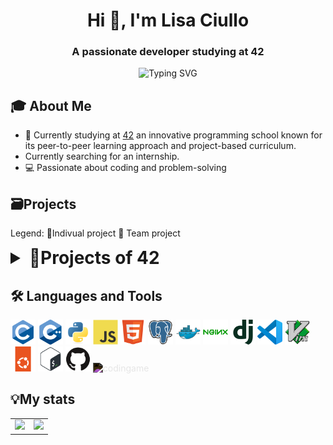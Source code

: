 <h1 align="center">Hi 👋, I'm Lisa Ciullo</h1>
<h3 align="center">A passionate developer studying at 42</h3>

<p align="center">
  <img src="https://readme-typing-svg.herokuapp.com?font=Fira+Code&pause=1000&random=false&width=435&lines=42+Student;Software+Developer" alt="Typing SVG" />
</p>

## 🎓 About Me
- 🌱 Currently studying at [42](https://42.fr/)  an innovative programming school known for its peer-to-peer learning approach and project-based curriculum.
- Currently searching for an internship.
- 💻 Passionate about coding and problem-solving

## 🗃️Projects

Legend:
👤Indivual project
👥 Team project

<details>
<summary style="font-size: 2em""><strong>🚀Projects of 42</strong></summary>

* [Transcendance](https://github.com/lciullo/Transcendence) :👥 The final team project of 42. This is a SPA website game inspired of the original pong game. It is code with django, boostrap, threejs,  all scores are stored in a local blockchain.  

* [Minishell](https://github.com/lciullo/Minishell) : 👥 A minimal implementation of a shell based on bash, code in C.

* [IRC](https://github.com/lciullo/IRC) : 👥 A chat server based on the IRC protocol with basic commands, code in C++.

* [Cub3D](https://github.com/lciullo/cub3D) : 👥 An implementation of raycasting, inspired by classic Doom-style graphics and method, code in C.

* [Inception](https://github.com/lciullo/Inception) : 👤 A Docker infrastructure project setting up a WordPress website with NGINX, MariaDB, and PHP in separate containers.

* [CPP_Piscine](https://github.com/lciullo/CPP_Piscine) :👤 A comprehensive dive into C++ fundamentals through 9 modules, covering basics to advanced features like templates and STL.

* [Pipex](https://github.com/lciullo/pipex) : 👤 A program that recreates the functionality of shell pipes (|) in C, handling inter-process communication.

* [Push_swap](https://github.com/lciullo/push_swap) : 👤 An efficient sorting algorithm implementation using two stacks and a limited set of operations.

* [Philosopher](https://github.com/lciullo/philo) : 👤 A solution to the dining philosophers problem using threads and mutexes to handle synchronization.

</details>

## 🛠 Languages and Tools
<p align="left">
<img src="https://raw.githubusercontent.com/devicons/devicon/master/icons/c/c-original.svg" alt="c" width="40" height="40"/>
<img src="https://raw.githubusercontent.com/devicons/devicon/master/icons/cplusplus/cplusplus-original.svg" alt="cplusplus" width="40" height="40"/>
<img src="https://raw.githubusercontent.com/devicons/devicon/master/icons/python/python-original.svg" alt="python" width="40" height="40"/>
<img src="https://raw.githubusercontent.com/devicons/devicon/master/icons/javascript/javascript-original.svg" alt="javascript" width="40" height="40"/>
<img src="https://raw.githubusercontent.com/devicons/devicon/master/icons/html5/html5-original.svg" alt="html5" width="40" height="40"/>
<img src="https://raw.githubusercontent.com/devicons/devicon/master/icons/postgresql/postgresql-original.svg" alt="postgresql" width="40" height="40"/>
<img src="https://raw.githubusercontent.com/devicons/devicon/master/icons/docker/docker-original.svg" alt="docker" width="40" height="40"/>
<img src="https://raw.githubusercontent.com/devicons/devicon/master/icons/nginx/nginx-original.svg" alt="nginx" width="40" height="40"/>
<img src="https://raw.githubusercontent.com/devicons/devicon/master/icons/django/django-plain.svg" alt="django" width="40" height="40"/>
<img src="https://raw.githubusercontent.com/devicons/devicon/master/icons/vscode/vscode-original.svg" alt="vscode" width="40" height="40"/>
<img src="https://raw.githubusercontent.com/devicons/devicon/master/icons/vim/vim-original.svg" alt="vim" width="40" height="40"/>
<img src="https://raw.githubusercontent.com/devicons/devicon/master/icons/ubuntu/ubuntu-plain.svg" alt="ubuntu" width="40" height="40"/>
<img src="https://raw.githubusercontent.com/devicons/devicon/master/icons/bash/bash-original.svg" alt="bash" width="40" height="40"/>
<img src="https://raw.githubusercontent.com/devicons/devicon/master/icons/github/github-original.svg" alt="github" width="40" height="40"/>
<img src="https://raw.githubusercontent.com/simple-icons/simple-icons/develop/icons/codingame.svg" alt="codingame" width="40" height="40" style="filter: invert(1)"/>
</p>


## 💡My stats
<table>
  <tr>
    <td>
      <img src="https://github-readme-stats.vercel.app/api/top-langs/?username=lciullo&layout=compact" />
    </td>
    <td>
      <img src="https://github-readme-stats.vercel.app/api?username=lciullo&show_icons=true&theme=default" />
    </td>
  </tr>
</table>

